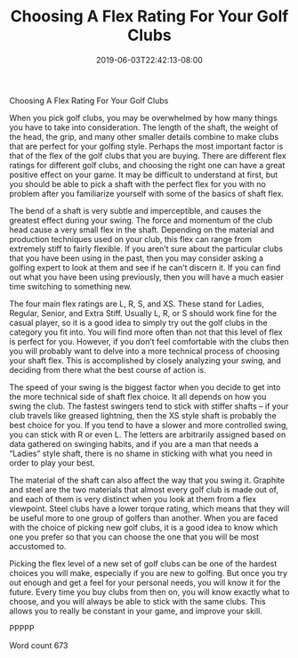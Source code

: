 ﻿---
title: "Choosing A Flex Rating For Your Golf Clubs"
date: 2019-06-03T22:42:13-08:00
description: "Choosing the Right Golf Clubs TXT Tips for Web Success"
featured_image: "/images/Choosing the Right Golf Clubs TXT.jpg"
tags: ["Choosing the Right Golf Clubs TXT"]
---

Choosing A Flex Rating For Your Golf Clubs

When you pick golf clubs, you may be overwhelmed by how many things you have to take into consideration. The length of the shaft, the weight of the head, the grip, and many other smaller details combine to make clubs that are perfect for your golfing style. Perhaps the most important factor is that of the flex of the golf clubs that you are buying. There are different flex ratings for different golf clubs, and choosing the right one can have a great positive effect on your game. It may be difficult to understand at first, but you should be able to pick a shaft with the perfect flex for you with no problem after you familiarize yourself with some of the basics of shaft flex.

The bend of a shaft is very subtle and imperceptible, and causes the greatest effect during your swing. The force and momentum of the club head cause a very small flex in the shaft. Depending on the material and production techniques used on your club, this flex can range from extremely stiff to fairly flexible. If you aren’t sure about the particular clubs that you have been using in the past, then you may consider asking a golfing expert to look at them and see if he can’t discern it. If you can find out what you have been using previously, then you will have a much easier time switching to something new.

The four main flex ratings are L, R, S, and XS. These stand for Ladies, Regular, Senior, and Extra Stiff. Usually L, R, or S should work fine for the casual player, so it is a good idea to simply try out the golf clubs in the category you fit into. You will find more often than not that this level of flex is perfect for you. However, if you don’t feel comfortable with the clubs then you will probably want to delve into a more technical process of choosing your shaft flex. This is accomplished by closely analyzing your swing, and deciding from there what the best course of action is. 

The speed of your swing is the biggest factor when you decide to get into the more technical side of shaft flex choice. It all depends on how you swing the club. The fastest swingers tend to stick with stiffer shafts – if your club travels like greased lightning, then the XS style shaft is probably the best choice for you. If you tend to have a slower and more controlled swing, you can stick with R or even L. The letters are arbitrarily assigned based on data gathered on swinging habits, and if you are a man that needs a “Ladies” style shaft, there is no shame in sticking with what you need in order to play your best.

The material of the shaft can also affect the way that you swing it. Graphite and steel are the two materials that almost every golf club is made out of, and each of them is very distinct when you look at them from a flex viewpoint. Steel clubs have a lower torque rating, which means that they will be useful more to one group of golfers than another. When you are faced with the choice of picking new golf clubs, it is a good idea to know which one you prefer so that you can choose the one that you will be most accustomed to.

Picking the flex level of a new set of golf clubs can be one of the hardest choices you will make, especially if you are new to golfing. But once you try out enough and get a feel for your personal needs, you will know it for the future. Every time you buy clubs from then on, you will know exactly what to choose, and you will always be able to stick with the same clubs. This allows you to really be constant in your game, and improve your skill.

PPPPP

Word count 673

